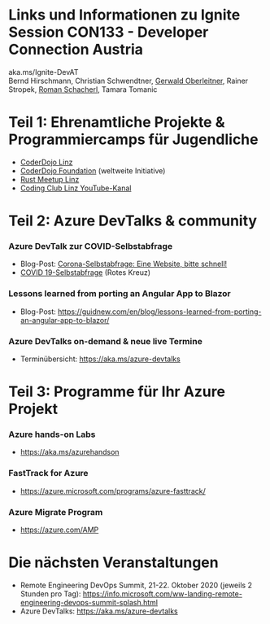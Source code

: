 # Links und Informationen zu Ignite Session CON133 - Developer Connection Austria
aka.ms/Ignite-DevAT  
Bernd Hirschmann, Christian Schwendtner, [Gerwald Oberleitner](https://www.linkedin.com/in/gerwaldo/), Rainer Stropek, [Roman Schacherl](https://www.linkedin.com/in/roman-schacherl/), Tamara Tomanic

# Teil 1: Ehrenamtliche Projekte & Programmiercamps für Jugendliche

* [CoderDojo Linz](https://linz.coderdojo.net)
* [CoderDojo Foundation](https://coderdojo.com) (weltweite Initiative)
* [Rust Meetup Linz](https://rust-linz.at)
* [Coding Club Linz YouTube-Kanal](https://www.youtube.com/codingclublinz)

# Teil 2: Azure DevTalks & community

### Azure DevTalk zur COVID-Selbstabfrage
* Blog-Post: [Corona-Selbstabfrage: Eine Website, bitte schnell!](https://www.softaware.at/workaware/2020/03/19/wie-wir-die-covid-selbstabfrage-entwickelt-haben.html)
* [COVID 19-Selbstabfrage](https://covid.o.roteskreuz.at/) (Rotes Kreuz)

### Lessons learned from porting an Angular App to Blazor
* Blog-Post: https://guidnew.com/en/blog/lessons-learned-from-porting-an-angular-app-to-blazor/

### Azure DevTalks on-demand & neue live Termine
* Terminübersicht: https://aka.ms/azure-devtalks

# Teil 3: Programme für Ihr Azure Projekt

### Azure hands-on Labs
* https://aka.ms/azurehandson
### FastTrack for Azure
* https://azure.microsoft.com/programs/azure-fasttrack/
### Azure Migrate Program
* https://azure.com/AMP

# Die nächsten Veranstaltungen
* Remote Engineering DevOps Summit, 21-22. Oktober 2020 (jeweils 2 Stunden pro Tag): https://info.microsoft.com/ww-landing-remote-engineering-devops-summit-splash.html
* Azure DevTalks: https://aka.ms/azure-devtalks
